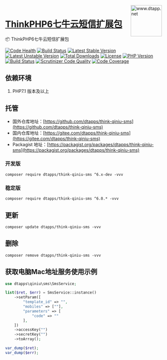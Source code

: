 <img align="right" width="100" src="https://kodo-cdn.dtapp.net/04/999e9f2f06d396968eacc10ce9bc8a.png" alt="www.dtapp.net"/>

<h1 align="left"><a href="https://www.dtapp.net/">ThinkPHP6七牛云短信扩展包</a></h1>

📦 ThinkPHP6七牛云短信扩展包

[![Code Health](https://hn.devcloud.huaweicloud.com/codecheck/v1/codecheck/task/codehealth.svg?taskId=7f6315dba5174c6f919258313e055f1d)](https://hn.devcloud.huaweicloud.com/codecheck/project/b7a03c9ea96e40cb93fed6e23a27a7be/codecheck/task/7f6315dba5174c6f919258313e055f1d/detail)
[![Build Status](https://hn.devcloud.huaweicloud.com/codeci/v5/badge.svg?job_id=f537b003718b42dfa24d336574216fdb&branch=v6&language=zh-cn)](https://hn.devcloud.huaweicloud.com/codeci/project/b7a03c9ea96e40cb93fed6e23a27a7be/codeci/detail/workspace/f537b003718b42dfa24d336574216fdb)
[![Latest Stable Version](https://poser.pugx.org/dtapps/think-qiniu-sms/v/stable)](https://packagist.org/packages/dtapps/think-qiniu-sms)
[![Latest Unstable Version](https://poser.pugx.org/dtapps/think-qiniu-sms/v/unstable)](https://packagist.org/packages/dtapps/think-qiniu-sms)
[![Total Downloads](https://poser.pugx.org/dtapps/think-qiniu-sms/downloads)](https://packagist.org/packages/dtapps/think-qiniu-sms)
[![License](https://poser.pugx.org/dtapps/think-qiniu-sms/license)](https://packagist.org/packages/liguangchun/think-library)
[![PHP Version](https://img.shields.io/badge/php-%3E%3D7.1-8892BF.svg)](http://www.php.net/)
[![Build Status](https://travis-ci.org/GC0202/ThinkLibrary.svg?branch=6.0)](https://travis-ci.org/dtapps/think-qiniu-sms)
[![Scrutinizer Code Quality](https://scrutinizer-ci.com/g/dtapps/think-qiniu-sms/badges/quality-score.png?b=6.0)](https://scrutinizer-ci.com/g/dtapps/think-qiniu-sms/?branch=6.0)
[![Code Coverage](https://scrutinizer-ci.com/g/dtapps/think-qiniu-sms/badges/coverage.png?b=6.0)](https://scrutinizer-ci.com/g/dtapps/think-qiniu-sms/?branch=6.0)

## 依赖环境

1. PHP7.1 版本及以上

## 托管

- 国外仓库地址：[https://github.com/dtapps/think-qiniu-sms](https://github.com/dtapps/think-qiniu-sms)
- 国内仓库地址：[https://gitee.com/dtapps/think-qiniu-sms](https://gitee.com/dtapps/think-qiniu-sms)
- Packagist
  地址：[https://packagist.org/packages/dtapps/think-qiniu-sms](https://packagist.org/packages/dtapps/think-qiniu-sms)

### 开发版

```text
composer require dtapps/think-qiniu-sms ^6.x-dev -vvv
```

### 稳定版

```text
composer require dtapps/think-qiniu-sms ^6.0.* -vvv
```

## 更新

```text
composer update dtapps/think-qiniu-sms -vvv
```

## 删除

```text
composer remove dtapps/think-qiniu-sms -vvv
```

## 获取电脑Mac地址服务使用示例

```php
use dtapps\qiniu\sms\SmsService;

list($ret, $err) = SmsService::instance()
    ->setParam([
        "template_id" => "",
        "mobiles" => [""],
        "parameters" => [
            "code" => ""
        ],
    ])
    ->accessKey("")
    ->secretKey("")
    ->toArray();

var_dump($ret);
var_dump($err);
```